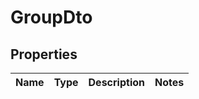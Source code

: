 # GroupDto
## Properties

Name | Type | Description | Notes
------------ | ------------- | ------------- | -------------


